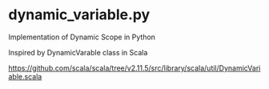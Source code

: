 # dynamic_variable.py
Implementation of Dynamic Scope in Python

Inspired by DynamicVarable class in Scala

https://github.com/scala/scala/tree/v2.11.5/src/library/scala/util/DynamicVariable.scala

